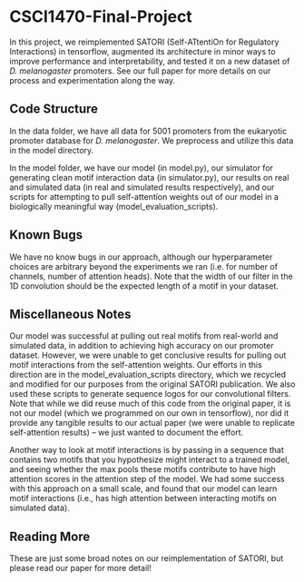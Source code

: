 # CSCI1470-Final-Project

In this project, we reimplemented SATORI (Self-ATtentiOn for Regulatory 
Interactions) in tensorflow, augmented its architecture in minor ways to 
improve performance and interpretability, and tested it on a new dataset of
*D. melanogaster* promoters. See our full paper for more details on our process
and experimentation along the way.

## Code Structure

In the data folder, we have all data for 5001 promoters from the eukaryotic
promoter database for *D. melanogaster*. We preprocess and utilize this data
in the model directory.

In the model folder, we have our model (in model.py), our simulator for
generating clean motif interaction data (in simulator.py), our results on real
and simulated data (in real and simulated results respectively), and our scripts
for attempting to pull self-attention weights out of our model in a biologically
meaningful way (model_evaluation_scripts).

## Known Bugs

We have no know bugs in our approach, although our hyperparameter choices are
arbitrary beyond the experiments we ran (i.e. for number of channels, number
of attention heads). Note that the width of our filter in the 1D convolution
should be the expected length of a motif in your dataset.

## Miscellaneous Notes

Our model was successful at pulling out real motifs from real-world and
simulated data, in addition to achieving high accuracy on our promoter dataset.
However, we were unable to get conclusive results for pulling out motif
interactions from the self-attention weights. Our efforts in this direction are
in the model_evaluation_scripts directory, which we recycled and modified for
our purposes from the original SATORI publication. We also used these scripts to
generate sequence logos for our convolutional filters. Note that while we did
reuse much of this code from the original paper, it is not our model (which we 
programmed on our own in tensorflow), nor did it provide any tangible results to 
our actual paper (we were unable to replicate self-attention results) – we just 
wanted to document the effort.

Another way to look at motif interactions is by passing in a sequence that
contains two motifs that you hypothesize might interact to a trained model, and
seeing whether the max pools these motifs contribute to have high attention 
scores in the attention step of the model. We had some success with this 
approach on a small scale, and found that our model can learn motif interactions
(i.e., has high attention between interacting motifs on simulated data).

## Reading More

These are just some broad notes on our reimplementation of SATORI, but please
read our paper for more detail!
